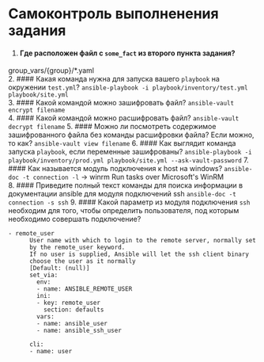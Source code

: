 # Самоконтроль выполненения задания

1. #### Где расположен файл с `some_fact` из второго пункта задания?
  group_vars/{group}/*.yaml  
2. #### Какая команда нужна для запуска вашего `playbook` на окружении `test.yml`?
  ```ansible-playbook -i playbook/inventory/test.yml playbook/site.yml```    
3. #### Какой командой можно зашифровать файл?
  ```ansible-vault encrypt filename```  
4. #### Какой командой можно расшифровать файл?
  ```ansible-vault decrypt filename```
5. #### Можно ли посмотреть содержимое зашифрованного файла без команды расшифровки файла? Если можно, то как?
  ```ansible-vault view filename```
6. #### Как выглядит команда запуска `playbook`, если переменные зашифрованы?
  ```ansible-playbook -i playbook/inventory/prod.yml playbook/site.yml --ask-vault-password```
7. #### Как называется модуль подключения к host на windows?
   ```ansible-doc -t connection -l``` -> winrm                          Run tasks over Microsoft's WinRM  
8. #### Приведите полный текст команды для поиска информации в документации ansible для модуля подключений ssh
  ```ansible-doc -t connection -s ssh```
9. #### Какой параметр из модуля подключения `ssh` необходим для того, чтобы определить пользователя, под которым необходимо совершать подключение?
  ```text
- remote_user
        User name with which to login to the remote server, normally set
        by the remote_user keyword.
        If no user is supplied, Ansible will let the ssh client binary
        choose the user as it normally
        [Default: (null)]
        set_via:
          env:
          - name: ANSIBLE_REMOTE_USER
          ini:
          - key: remote_user
            section: defaults
          vars:
          - name: ansible_user
          - name: ansible_ssh_user
        
        cli:
        - name: user

```